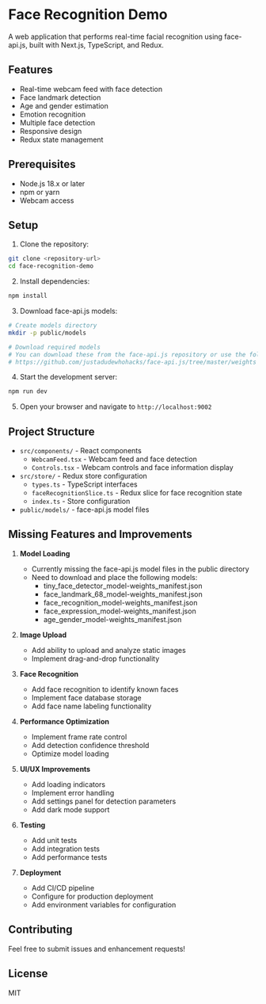 # Face Recognition Demo

A web application that performs real-time facial recognition using face-api.js, built with Next.js, TypeScript, and Redux.

## Features

- Real-time webcam feed with face detection
- Face landmark detection
- Age and gender estimation
- Emotion recognition
- Multiple face detection
- Responsive design
- Redux state management

## Prerequisites

- Node.js 18.x or later
- npm or yarn
- Webcam access

## Setup

1. Clone the repository:
```bash
git clone <repository-url>
cd face-recognition-demo
```

2. Install dependencies:
```bash
npm install
```

3. Download face-api.js models:
```bash
# Create models directory
mkdir -p public/models

# Download required models
# You can download these from the face-api.js repository or use the following links:
# https://github.com/justadudewhohacks/face-api.js/tree/master/weights
```

4. Start the development server:
```bash
npm run dev
```

5. Open your browser and navigate to `http://localhost:9002`

## Project Structure

- `src/components/` - React components
  - `WebcamFeed.tsx` - Webcam feed and face detection
  - `Controls.tsx` - Webcam controls and face information display
- `src/store/` - Redux store configuration
  - `types.ts` - TypeScript interfaces
  - `faceRecognitionSlice.ts` - Redux slice for face recognition state
  - `index.ts` - Store configuration
- `public/models/` - face-api.js model files

## Missing Features and Improvements

1. **Model Loading**
   - Currently missing the face-api.js model files in the public directory
   - Need to download and place the following models:
     - tiny_face_detector_model-weights_manifest.json
     - face_landmark_68_model-weights_manifest.json
     - face_recognition_model-weights_manifest.json
     - face_expression_model-weights_manifest.json
     - age_gender_model-weights_manifest.json

2. **Image Upload**
   - Add ability to upload and analyze static images
   - Implement drag-and-drop functionality

3. **Face Recognition**
   - Add face recognition to identify known faces
   - Implement face database storage
   - Add face name labeling functionality

4. **Performance Optimization**
   - Implement frame rate control
   - Add detection confidence threshold
   - Optimize model loading

5. **UI/UX Improvements**
   - Add loading indicators
   - Implement error handling
   - Add settings panel for detection parameters
   - Add dark mode support

6. **Testing**
   - Add unit tests
   - Add integration tests
   - Add performance tests

7. **Deployment**
   - Add CI/CD pipeline
   - Configure for production deployment
   - Add environment variables for configuration

## Contributing

Feel free to submit issues and enhancement requests!

## License

MIT
